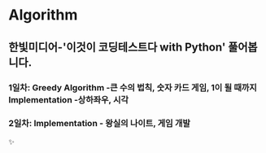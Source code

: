 # Algorithm

## 한빛미디어-'이것이 코딩테스트다 with Python' 풀어봅니다.
### 1일차: Greedy Algorithm -큰 수의 법칙, 숫자 카드 게임, 1이 될 때까지 Implementation -상하좌우, 시각
### 2일차: Implementation - 왕실의 나이트, 게임 개발 

✨
